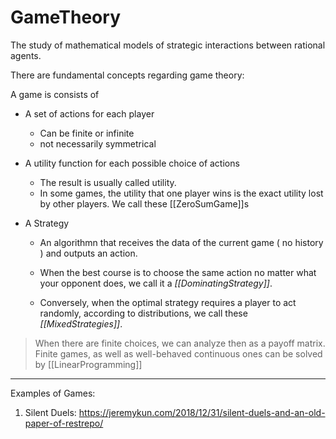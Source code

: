 # GameTheory

The study of mathematical models of strategic interactions between rational agents.

There are fundamental concepts regarding game theory:

A game is consists of

* A set of actions for each player
  * Can be finite or infinite
  * not necessarily symmetrical
* A utility function for each possible choice of actions
  * The result is usually called utility.
  * In some games, the utility that one player wins is the exact utility lost by other players. We call these [[ZeroSumGame]]s

* A Strategy
  * An algorithmn that receives the data of the current game ( no history ) and outputs an action.

  * When the best course is to choose the same action no matter what your opponent does, we call it a *[[DominatingStrategy]]*.

  * Conversely, when the optimal strategy requires a player to act randomly, according to distributions, we call these *[[MixedStrategies]]*.

> When there are finite choices, we can analyze then as a payoff matrix.
> Finite games, as well as well-behaved continuous ones can be solved by [[LinearProgramming]]



___

Examples of Games:

1. Silent Duels: <https://jeremykun.com/2018/12/31/silent-duels-and-an-old-paper-of-restrepo/>
